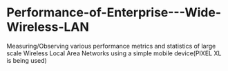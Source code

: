 # Performance-of-Enterprise---Wide-Wireless-LAN
Measuring/Observing   various   performance   metrics   and   statistics   of  large scale Wireless Local Area Networks using a simple mobile device(PIXEL XL is being used)
